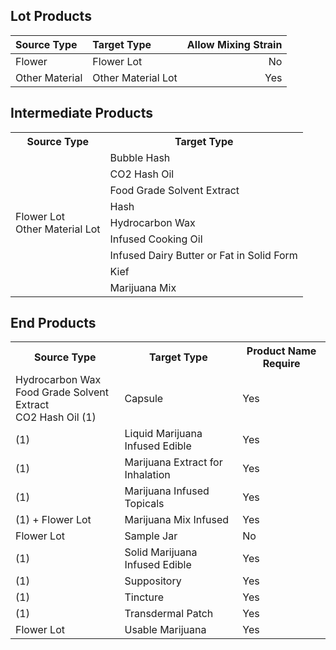 Lot Products
-------------

| Source Type            | Target Type | Allow Mixing Strain |
| :--------------------- | :------------------| -------------:|
| Flower                 | Flower Lot         | No  |
| Other Material         | Other Material Lot | Yes |



Intermediate Products
-------------

<table>
    <tr>
        <th>Source Type</th>
        <th>Target Type</th>
    </tr>
    <tr>
        <td rowspan="9">
            Flower Lot <br> Other Material Lot
        </td>
        <td>Bubble Hash</td>
    </tr>
    <tr>
        <td>CO2 Hash Oil</td>
    </tr>
    <tr>
        <td>Food Grade Solvent Extract</td>
    </tr>
    <tr>
        <td>Hash</td>
    </tr>
    <tr>
        <td>Hydrocarbon Wax</td>
    </tr>
    <tr>
        <td>Infused Cooking Oil</td>
    </tr>
    <tr>
        <td>Infused Dairy Butter or Fat in Solid Form</td>
    </tr>
    <tr>
        <td>Kief</td>
    </tr>
    <tr>
        <td>Marijuana Mix</td>
    </tr>
</table>


End Products
-------------

<table>
    <tr>
        <th>Source Type</th>
        <th>Target Type</th>
        <th>Product Name Require</th>
    </tr>
    <tr>
        <td>
            Hydrocarbon Wax <br>
            Food Grade Solvent Extract <br>
            CO2 Hash Oil (1)
        </td>
        <td>Capsule</td>
        <td>Yes</td>
    </tr>
    <tr>
        <td>(1)</td>
        <td>Liquid Marijuana Infused Edible</td>
        <td>Yes</td>
    </tr>
    <tr>
        <td>(1)</td>
        <td>Marijuana Extract for Inhalation</td>
        <td>Yes</td>
    </tr>
    <tr>
        <td>(1)</td>
        <td>Marijuana Infused Topicals</td>
        <td>Yes</td>
    </tr>
    <tr>
        <td>(1) + Flower Lot</td>
        <td>Marijuana Mix Infused</td>
        <td>Yes</td>
    </tr>
    <tr>
        <td>Flower Lot</td>
        <td>Sample Jar</td>
        <td>No</td>
    </tr>
    <tr>
        <td>(1)</td>
        <td>Solid Marijuana Infused Edible</td>
        <td>Yes</td>
    </tr>
    <tr>
        <td>(1)</td>
        <td>Suppository</td>
        <td>Yes</td>
    </tr>
    <tr>
        <td>(1)</td>
        <td>Tincture</td>
        <td>Yes</td>
    </tr>
    <tr>
        <td>(1)</td>
        <td>Transdermal Patch</td>
        <td>Yes</td>
    </tr>
    <tr>
        <td>Flower Lot</td>
        <td>Usable Marijuana</td>
        <td>Yes</td>
    </tr>
</table>
